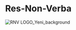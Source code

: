 # Res-Non-Verba
![RNV LOGO_Yeni_background](https://user-images.githubusercontent.com/8342524/170664172-447be043-5121-4e6a-bc57-924c40ed85db.JPG)
